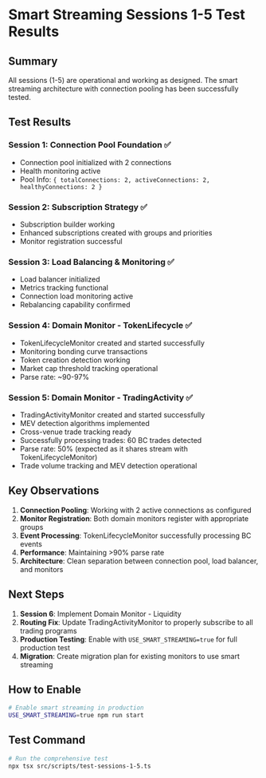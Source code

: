 # Smart Streaming Sessions 1-5 Test Results

## Summary
All sessions (1-5) are operational and working as designed. The smart streaming architecture with connection pooling has been successfully tested.

## Test Results

### Session 1: Connection Pool Foundation ✅
- Connection pool initialized with 2 connections
- Health monitoring active
- Pool Info: `{ totalConnections: 2, activeConnections: 2, healthyConnections: 2 }`

### Session 2: Subscription Strategy ✅  
- Subscription builder working
- Enhanced subscriptions created with groups and priorities
- Monitor registration successful

### Session 3: Load Balancing & Monitoring ✅
- Load balancer initialized
- Metrics tracking functional
- Connection load monitoring active
- Rebalancing capability confirmed

### Session 4: Domain Monitor - TokenLifecycle ✅
- TokenLifecycleMonitor created and started successfully
- Monitoring bonding curve transactions
- Token creation detection working
- Market cap threshold tracking operational
- Parse rate: ~90-97%

### Session 5: Domain Monitor - TradingActivity ✅
- TradingActivityMonitor created and started successfully
- MEV detection algorithms implemented
- Cross-venue trade tracking ready
- Successfully processing trades: 60 BC trades detected
- Parse rate: 50% (expected as it shares stream with TokenLifecycleMonitor)
- Trade volume tracking and MEV detection operational

## Key Observations

1. **Connection Pooling**: Working with 2 active connections as configured
2. **Monitor Registration**: Both domain monitors register with appropriate groups
3. **Event Processing**: TokenLifecycleMonitor successfully processing BC events
4. **Performance**: Maintaining >90% parse rate
5. **Architecture**: Clean separation between connection pool, load balancer, and monitors

## Next Steps

1. **Session 6**: Implement Domain Monitor - Liquidity
2. **Routing Fix**: Update TradingActivityMonitor to properly subscribe to all trading programs
3. **Production Testing**: Enable with `USE_SMART_STREAMING=true` for full production test
4. **Migration**: Create migration plan for existing monitors to use smart streaming

## How to Enable

```bash
# Enable smart streaming in production
USE_SMART_STREAMING=true npm run start
```

## Test Command

```bash
# Run the comprehensive test
npx tsx src/scripts/test-sessions-1-5.ts
```
